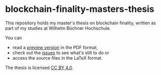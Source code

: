 # blockchain-finality-masters-thesis

This repository holds my master's thesis on blockchain finality, written as part of my studies at Wilhelm Büchner Hochschule.

You can

* read a [preview version](pdf) in the PDF format,
* check out the [issues](https://github.com/lkbaerenfaenger/blockchain-finality-masters-thesis/issues) to see what's still to do or
* access the source files in the LaTeX format.

The thesis is licensed [CC BY 4.0](https://creativecommons.org/licenses/by/4.0/).
